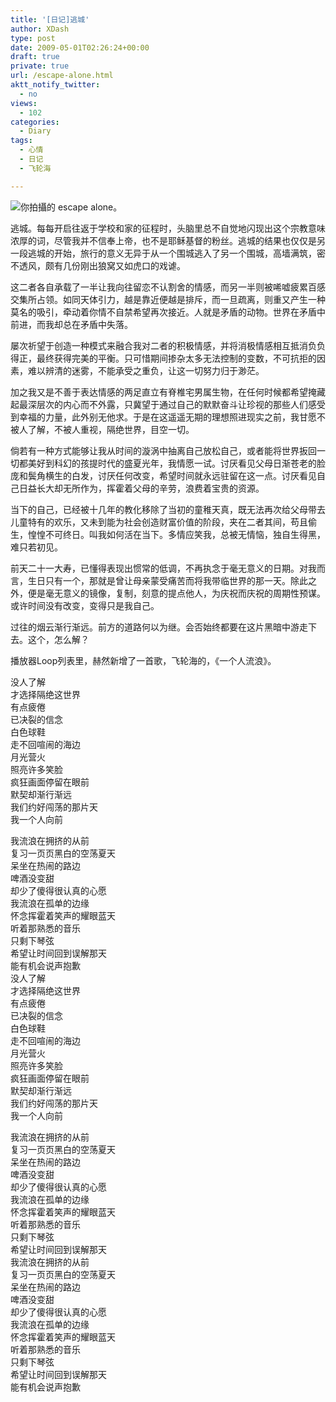 ```yaml
---
title: '[日记]逃城'
author: XDash
type: post
date: 2009-05-01T02:26:24+00:00
draft: true
private: true
url: /escape-alone.html
aktt_notify_twitter:
  - no
views:
  - 102
categories:
  - Diary
tags:
  - 心情
  - 日记
  - 飞轮海

---
```

<img decoding="async" src="http://farm4.static.flickr.com/3565/3489648499_46ccb3727c.jpg?v=0" alt="你拍攝的 escape alone。" />

逃城。每每开启往返于学校和家的征程时，头脑里总不自觉地闪现出这个宗教意味浓厚的词，尽管我并不信奉上帝，也不是耶稣基督的粉丝。逃城的结果也仅仅是另一段逃城的开始，旅行的意义无异于从一个围城逃入了另一个围城，高墙满筑，密不透风，颇有几份刚出狼窝又如虎口的戏谑。

这二者各自承载了一半让我向往留恋不认割舍的情感，而另一半则被唏嘘疲累百感交集所占领。如同天体引力，越是靠近便越是排斥，而一旦疏离，则重又产生一种莫名的吸引，牵动着你情不自禁希望再次接近。人就是矛盾的动物。世界在矛盾中前进，而我却总在矛盾中失落。

屡次祈望于创造一种模式来融合我对二者的积极情感，并将消极情感相互抵消负负得正，最终获得完美的平衡。只可惜期间掺杂太多无法控制的变数，不可抗拒的因素，难以辨清的迷雾，不能承受之重负，让这一切努力归于渺茫。

加之我又是不善于表达情感的两足直立有脊椎宅男属生物，在任何时候都希望掩藏起最深层次的内心而不外露，只冀望于通过自己的默默奋斗让珍视的那些人们感受到幸福的力量，此外别无他求。于是在这遥遥无期的理想照进现实之前，我甘愿不被人了解，不被人重视，隔绝世界，目空一切。

<!--more-->倘若有一种方式能够让我从时间的漩涡中抽离自己放松自己，或者能将世界扳回一切都美好到科幻的孩提时代的盛夏光年，我情愿一试。讨厌看见父母日渐苍老的脸庞和鬓角横生的白发，讨厌任何改变，希望时间就永远驻留在这一点。讨厌看见自己日益长大却无所作为，挥霍着父母的辛劳，浪费着宝贵的资源。

当下的自己，已经被十几年的教化移除了当初的童稚天真，既无法再次给父母带去儿童特有的欢乐，又未到能为社会创造财富价值的阶段，夹在二者其间，苟且偷生，惶惶不可终日。叫我如何活在当下。多情应笑我，总被无情恼，独自生得黑，难只若初见。

前天二十一大寿，已懂得表现出惯常的低调，不再执念于毫无意义的日期。对我而言，生日只有一个，那就是曾让母亲蒙受痛苦而将我带临世界的那一天。除此之外，便是毫无意义的镜像，复制，刻意的提点他人，为庆祝而庆祝的周期性预谋。或许时间没有改变，变得只是我自己。

过往的烟云渐行渐远。前方的道路何以为继。会否始终都要在这片黑暗中游走下去。这个，怎么解？

播放器Loop列表里，赫然新增了一首歌，飞轮海的，《一个人流浪》。



没人了解  
才选择隔绝这世界  
有点疲倦  
已决裂的信念  
白色球鞋  
走不回喧闹的海边  
月光营火  
照亮许多笑脸  
疯狂画面停留在眼前  
默契却渐行渐远  
我们约好闯荡的那片天  
我一个人向前

我流浪在拥挤的从前  
复习一页页黑白的空荡夏天  
呆坐在热闹的路边  
啤酒没变甜  
却少了傻得很认真的心愿  
我流浪在孤单的边缘  
怀念挥霍着笑声的耀眼蓝天  
听着那熟悉的音乐  
只剩下琴弦  
希望让时间回到误解那天  
能有机会说声抱歉  
没人了解  
才选择隔绝这世界  
有点疲倦  
已决裂的信念  
白色球鞋  
走不回喧闹的海边  
月光营火  
照亮许多笑脸  
疯狂画面停留在眼前  
默契却渐行渐远  
我们约好闯荡的那片天  
我一个人向前

我流浪在拥挤的从前  
复习一页页黑白的空荡夏天  
呆坐在热闹的路边  
啤酒没变甜  
却少了傻得很认真的心愿  
我流浪在孤单的边缘  
怀念挥霍着笑声的耀眼蓝天  
听着那熟悉的音乐  
只剩下琴弦  
希望让时间回到误解那天  
我流浪在拥挤的从前  
复习一页页黑白的空荡夏天  
呆坐在热闹的路边  
啤酒没变甜  
却少了傻得很认真的心愿  
我流浪在孤单的边缘  
怀念挥霍着笑声的耀眼蓝天  
听着那熟悉的音乐  
只剩下琴弦  
希望让时间回到误解那天  
能有机会说声抱歉